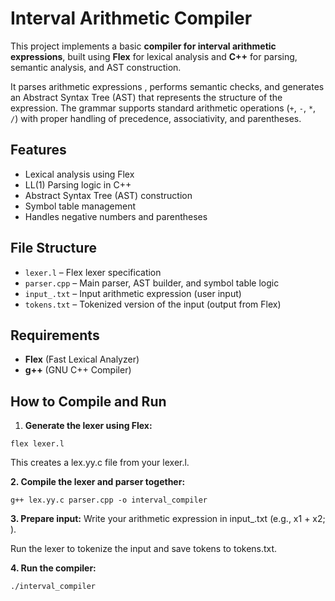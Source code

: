 # Interval Arithmetic Compiler

This project implements a basic **compiler for interval arithmetic expressions**, built using **Flex** for lexical analysis and **C++** for parsing, semantic analysis, and AST construction.

It parses arithmetic expressions , performs semantic checks, and generates an Abstract Syntax Tree (AST) that represents the structure of the expression. The grammar supports standard arithmetic operations (`+`, `-`, `*`, `/`) with proper handling of precedence, associativity, and parentheses.

## Features

- Lexical analysis using Flex
- LL(1) Parsing logic in C++
- Abstract Syntax Tree (AST) construction
- Symbol table management
- Handles negative numbers and parentheses

## File Structure

- `lexer.l` – Flex lexer specification
- `parser.cpp` – Main parser, AST builder, and symbol table logic
- `input_.txt` – Input arithmetic expression (user input)
- `tokens.txt` – Tokenized version of the input (output from Flex)

## Requirements

- **Flex** (Fast Lexical Analyzer)
- **g++** (GNU C++ Compiler)

## How to Compile and Run

1. **Generate the lexer using Flex:**

```terminal
flex lexer.l
```
This creates a lex.yy.c file from your lexer.l.

**2. Compile the lexer and parser together:**

```terminal
g++ lex.yy.c parser.cpp -o interval_compiler
```

**3. Prepare input:**
Write your arithmetic expression in input_.txt (e.g., x1 + x2; ).

Run the lexer to tokenize the input and save tokens to tokens.txt.


**4. Run the compiler:**
```terminal
./interval_compiler
```
